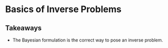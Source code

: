 # Basics of Inverse Problems

## Takeaways

+ The Bayesian formulation is the correct way to pose an inverse problem.